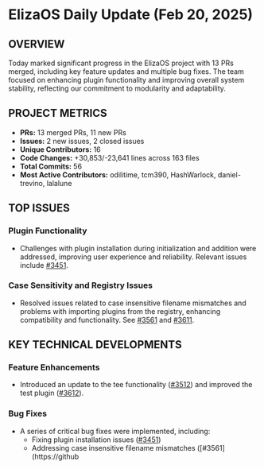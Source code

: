 # ElizaOS Daily Update (Feb 20, 2025)

## OVERVIEW 
Today marked significant progress in the ElizaOS project with 13 PRs merged, including key feature updates and multiple bug fixes. The team focused on enhancing plugin functionality and improving overall system stability, reflecting our commitment to modularity and adaptability.

## PROJECT METRICS
- **PRs:** 13 merged PRs, 11 new PRs
- **Issues:** 2 new issues, 2 closed issues
- **Unique Contributors:** 16
- **Code Changes:** +30,853/-23,641 lines across 163 files
- **Total Commits:** 56
- **Most Active Contributors:** odilitime, tcm390, HashWarlock, daniel-trevino, lalalune

## TOP ISSUES
### Plugin Functionality
- Challenges with plugin installation during initialization and addition were addressed, improving user experience and reliability. Relevant issues include [#3451](https://github.com/elizaos/eliza/issues/3451).

### Case Sensitivity and Registry Issues
- Resolved issues related to case insensitive filename mismatches and problems with importing plugins from the registry, enhancing compatibility and functionality. See [#3561](https://github.com/elizaos/eliza/issues/3561) and [#3611](https://github.com/elizaos/eliza/issues/3611).

## KEY TECHNICAL DEVELOPMENTS
### Feature Enhancements
- Introduced an update to the tee functionality ([#3512](https://github.com/elizaos/eliza/pull/3512)) and improved the test plugin ([#3612](https://github.com/elizaos/eliza/pull/3612)).

### Bug Fixes
- A series of critical bug fixes were implemented, including:
  - Fixing plugin installation issues ([#3451](https://github.com/elizaos/eliza/pull/3451))
  - Addressing case insensitive filename mismatches ([#3561](https://github